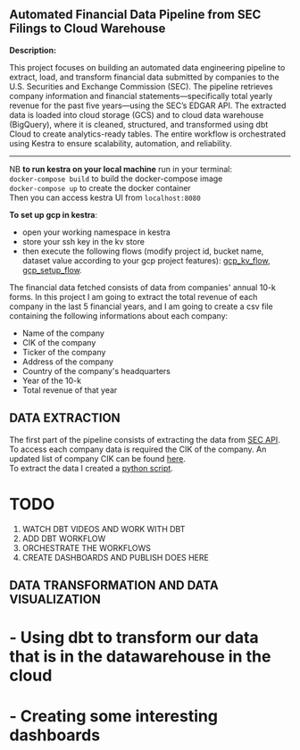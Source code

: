 ## Automated Financial Data Pipeline from SEC Filings to Cloud Warehouse

**Description:**


This project focuses on building an automated data engineering pipeline to extract, load, and transform financial data submitted by companies to the U.S. Securities and Exchange Commission (SEC).  The pipeline retrieves company information and financial statements—specifically total yearly revenue for the past five years—using the SEC’s EDGAR API.  The extracted data is loaded into cloud storage (GCS) and to cloud data warehouse (BigQuery), where it is cleaned, structured, and transformed using dbt Cloud to create analytics-ready tables.  The entire workflow is orchestrated using Kestra to ensure scalability, automation, and reliability.


***


NB **to run kestra on your local machine** run in your terminal:\
`docker-compose build` to build the docker-compose image\
`docker-compose up` to create the docker container\
Then you can access kestra UI from `localhost:8080`

**To set up gcp in kestra**:
* open your working namespace in kestra
* store your ssh key in the kv store
* then execute the following flows (modify project id, bucket name, dataset value according to your gcp project features): [gcp_kv_flow](https://github.com/ChiarelliS/Portfolio/blob/main/Project1/flows/gcp_kv.yml), [gcp_setup_flow](https://github.com/ChiarelliS/Portfolio/blob/main/Project1/flows/gcp_setup.yml).

The financial data fetched consists of data from companies' annual 10-k forms.
   In this project I am going to extract the total revenue of each company in the last 5 financial years, and I am going to create a csv file containing the following informations about each company:
* Name of the company
* CIK of the company
* Ticker of the company
* Address of the company
* Country of the company's headquarters
* Year of the 10-k
* Total revenue of that year


## DATA EXTRACTION 
The first part of the pipeline consists of extracting the data from [SEC API](https://www.sec.gov/search-filings/edgar-application-programming-interfaces).\
To access each company data is required the CIK of the company. An updated list of company CIK can be found [here](https://www.sec.gov/files/company_tickers.json).\
To extract the data I created a [python script](https://github.com/ChiarelliS/Portfolio/blob/main/Project1/api.py).


# TODO
1. WATCH DBT VIDEOS AND WORK WITH DBT
2. ADD DBT WORKFLOW
3. ORCHESTRATE THE WORKFLOWS
4. CREATE DASHBOARDS AND PUBLISH DOES HERE



## DATA TRANSFORMATION AND DATA VISUALIZATION
# - Using dbt to transform our data that is in the datawarehouse in the cloud
# - Creating some interesting dashboards 
